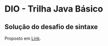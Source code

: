 # DIO - Trilha Java Básico

## Solução do desafio de sintaxe

Proposto em [Link](https://github.com/digitalinnovationone/trilha-java-basico/tree/main/desafios/sintaxe).
